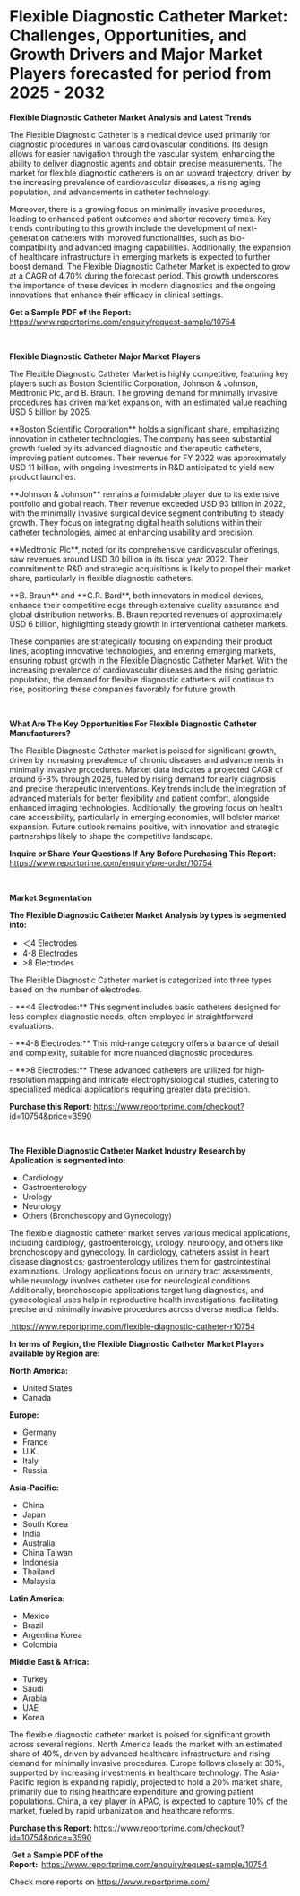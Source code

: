 <p><h1>Flexible Diagnostic Catheter Market: Challenges, Opportunities, and Growth Drivers and Major Market Players forecasted for period from 2025 - 2032</h1></p><p><strong>Flexible Diagnostic Catheter Market Analysis and Latest Trends</strong></p>
<p><p>The Flexible Diagnostic Catheter is a medical device used primarily for diagnostic procedures in various cardiovascular conditions. Its design allows for easier navigation through the vascular system, enhancing the ability to deliver diagnostic agents and obtain precise measurements. The market for flexible diagnostic catheters is on an upward trajectory, driven by the increasing prevalence of cardiovascular diseases, a rising aging population, and advancements in catheter technology.</p><p>Moreover, there is a growing focus on minimally invasive procedures, leading to enhanced patient outcomes and shorter recovery times. Key trends contributing to this growth include the development of next-generation catheters with improved functionalities, such as bio-compatibility and advanced imaging capabilities. Additionally, the expansion of healthcare infrastructure in emerging markets is expected to further boost demand. The Flexible Diagnostic Catheter Market is expected to grow at a CAGR of 4.70% during the forecast period. This growth underscores the importance of these devices in modern diagnostics and the ongoing innovations that enhance their efficacy in clinical settings.</p></p>
<p><strong>Get a Sample PDF of the Report:&nbsp;</strong> <a href="https://www.reportprime.com/enquiry/request-sample/10754?utm_campaign=2768&utm_medium=2&utm_source=Github&utm_content=ia&utm_term=20032025&utm_id=flexible-diagnostic-catheter">https://www.reportprime.com/enquiry/request-sample/10754</a></p>
<p>&nbsp;</p>
<p><strong>Flexible Diagnostic Catheter Major Market Players</strong></p>
<p><p>The Flexible Diagnostic Catheter Market is highly competitive, featuring key players such as Boston Scientific Corporation, Johnson & Johnson, Medtronic Plc, and B. Braun. The growing demand for minimally invasive procedures has driven market expansion, with an estimated value reaching USD 5 billion by 2025.</p><p>**Boston Scientific Corporation** holds a significant share, emphasizing innovation in catheter technologies. The company has seen substantial growth fueled by its advanced diagnostic and therapeutic catheters, improving patient outcomes. Their revenue for FY 2022 was approximately USD 11 billion, with ongoing investments in R&D anticipated to yield new product launches.</p><p>**Johnson & Johnson** remains a formidable player due to its extensive portfolio and global reach. Their revenue exceeded USD 93 billion in 2022, with the minimally invasive surgical device segment contributing to steady growth. They focus on integrating digital health solutions within their catheter technologies, aimed at enhancing usability and precision.</p><p>**Medtronic Plc**, noted for its comprehensive cardiovascular offerings, saw revenues around USD 30 billion in its fiscal year 2022. Their commitment to R&D and strategic acquisitions is likely to propel their market share, particularly in flexible diagnostic catheters.</p><p>**B. Braun** and **C.R. Bard**, both innovators in medical devices, enhance their competitive edge through extensive quality assurance and global distribution networks. B. Braun reported revenues of approximately USD 6 billion, highlighting steady growth in interventional catheter markets.</p><p>These companies are strategically focusing on expanding their product lines, adopting innovative technologies, and entering emerging markets, ensuring robust growth in the Flexible Diagnostic Catheter Market. With the increasing prevalence of cardiovascular diseases and the rising geriatric population, the demand for flexible diagnostic catheters will continue to rise, positioning these companies favorably for future growth.</p></p>
<p>&nbsp;</p>
<p><strong>What Are The Key Opportunities For Flexible Diagnostic Catheter Manufacturers?</strong></p>
<p><p>The Flexible Diagnostic Catheter market is poised for significant growth, driven by increasing prevalence of chronic diseases and advancements in minimally invasive procedures. Market data indicates a projected CAGR of around 6-8% through 2028, fueled by rising demand for early diagnosis and precise therapeutic interventions. Key trends include the integration of advanced materials for better flexibility and patient comfort, alongside enhanced imaging technologies. Additionally, the growing focus on health care accessibility, particularly in emerging economies, will bolster market expansion. Future outlook remains positive, with innovation and strategic partnerships likely to shape the competitive landscape.</p></p>
<p><strong>Inquire or Share Your Questions If Any Before Purchasing This Report:</strong> <a href="https://www.reportprime.com/enquiry/pre-order/10754?utm_campaign=2768&utm_medium=2&utm_source=Github&utm_content=ia&utm_term=20032025&utm_id=flexible-diagnostic-catheter">https://www.reportprime.com/enquiry/pre-order/10754</a></p>
<p>&nbsp;</p>
<p><strong>Market Segmentation</strong></p>
<p><strong>The Flexible Diagnostic Catheter Market Analysis by types is segmented into:</strong></p>
<p><ul><li>＜4 Electrodes</li><li>4-8 Electrodes</li><li>>8 Electrodes</li></ul></p>
<p><p>The Flexible Diagnostic Catheter market is categorized into three types based on the number of electrodes. </p><p>- **<4 Electrodes:** This segment includes basic catheters designed for less complex diagnostic needs, often employed in straightforward evaluations.</p><p>- **4-8 Electrodes:** This mid-range category offers a balance of detail and complexity, suitable for more nuanced diagnostic procedures.</p><p>- **>8 Electrodes:** These advanced catheters are utilized for high-resolution mapping and intricate electrophysiological studies, catering to specialized medical applications requiring greater data precision.</p></p>
<p><strong>Purchase this Report:&nbsp;</strong><a href="https://www.reportprime.com/checkout?id=10754&price=3590&utm_campaign=2768&utm_medium=2&utm_source=Github&utm_content=ia&utm_term=20032025&utm_id=flexible-diagnostic-catheter">https://www.reportprime.com/checkout?id=10754&price=3590</a></p>
<p>&nbsp;</p>
<p><strong>The Flexible Diagnostic Catheter Market Industry Research by Application is segmented into:</strong></p>
<p><ul><li>Cardiology</li><li>Gastroenterology</li><li>Urology</li><li>Neurology</li><li>Others (Bronchoscopy and Gynecology)</li></ul></p>
<p><p>The flexible diagnostic catheter market serves various medical applications, including cardiology, gastroenterology, urology, neurology, and others like bronchoscopy and gynecology. In cardiology, catheters assist in heart disease diagnostics; gastroenterology utilizes them for gastrointestinal examinations. Urology applications focus on urinary tract assessments, while neurology involves catheter use for neurological conditions. Additionally, bronchoscopic applications target lung diagnostics, and gynecological uses help in reproductive health investigations, facilitating precise and minimally invasive procedures across diverse medical fields.</p></p>
<p><a href="https://www.reportprime.com/flexible-diagnostic-catheter-r10754?utm_campaign=2768&utm_medium=2&utm_source=Github&utm_content=ia&utm_term=20032025&utm_id=flexible-diagnostic-catheter">&nbsp;https://www.reportprime.com/flexible-diagnostic-catheter-r10754</a></p>
<p><strong>In terms of Region, the Flexible Diagnostic Catheter Market Players available by Region are:</strong></p>
<p>
    <p> <strong> North America: </strong>
        <ul>
            <li>United States</li>
            <li>Canada</li>
        </ul>
        </p> 
    <p> <strong> Europe: </strong>
        <ul>
            <li>Germany</li>
            <li>France</li>
            <li>U.K.</li>
            <li>Italy</li>
            <li>Russia</li>
        </ul>
        </p> 
    <p> <strong> Asia-Pacific: </strong>
        <ul>
            <li>China</li>
            <li>Japan</li>
            <li>South Korea</li>
            <li>India</li>
            <li>Australia</li>
            <li>China Taiwan</li>
            <li>Indonesia</li>
            <li>Thailand</li>
            <li>Malaysia</li>
        </ul>
        </p> 
    <p> <strong> Latin America: </strong>
        <ul>
            <li>Mexico</li>
            <li>Brazil</li>
            <li>Argentina Korea</li>
            <li>Colombia</li>
        </ul>
        </p> 
    <p> <strong> Middle East & Africa: </strong>
        <ul>
            <li>Turkey</li>
            <li>Saudi</li>
            <li>Arabia</li>
            <li>UAE</li>
            <li>Korea</li>
        </ul>
    </p>
    </p>
<p><p>The flexible diagnostic catheter market is poised for significant growth across several regions. North America leads the market with an estimated share of 40%, driven by advanced healthcare infrastructure and rising demand for minimally invasive procedures. Europe follows closely at 30%, supported by increasing investments in healthcare technology. The Asia-Pacific region is expanding rapidly, projected to hold a 20% market share, primarily due to rising healthcare expenditure and growing patient populations. China, a key player in APAC, is expected to capture 10% of the market, fueled by rapid urbanization and healthcare reforms.</p></p>
<p><strong>Purchase this Report: </strong><a href="https://www.reportprime.com/checkout?id=10754&price=3590&utm_campaign=2768&utm_medium=2&utm_source=Github&utm_content=ia&utm_term=20032025&utm_id=flexible-diagnostic-catheter">https://www.reportprime.com/checkout?id=10754&price=3590</a></p>
<p>&nbsp;<strong>Get a Sample PDF of the Report:&nbsp;&nbsp;</strong><a href="https://www.reportprime.com/enquiry/request-sample/10754?utm_campaign=2768&utm_medium=2&utm_source=Github&utm_content=ia&utm_term=20032025&utm_id=flexible-diagnostic-catheter">https://www.reportprime.com/enquiry/request-sample/10754</a></p>
<p><strong></strong></p>
<p>Check more reports on <a href="https://www.reportprime.com/?utm_campaign=2768&utm_medium=2&utm_source=Github&utm_content=ia&utm_term=20032025&utm_id=flexible-diagnostic-catheter">https://www.reportprime.com/</a></p>